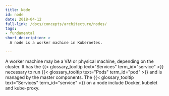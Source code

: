 ```yaml
---
title: Node
id: node
date: 2018-04-12
full-link: /docs/concepts/architecture/nodes/
tags:
- fundamental
short_description: >
  A node is a worker machine in Kubernetes.

---
```


A worker machine may be a VM or physical machine, depending on the cluster. It has the {{< glossary_tooltip text="Services" term_id="service" >}} necessary to run {{< glossary_tooltip text="Pods" term_id="pod" >}} and is managed by the master components. The {{< glossary_tooltip text="Services" term_id="service" >}} on a node include Docker, kubelet and kube-proxy.


